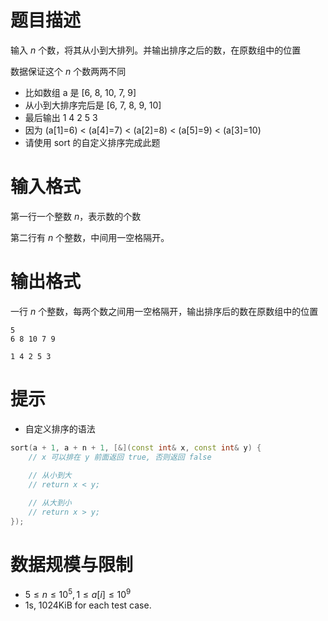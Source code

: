 # 题目描述

输入 $n$ 个数，将其从小到大排列。并输出排序之后的数，在原数组中的位置

数据保证这个 $n$ 个数两两不同

* 比如数组 a 是 [6, 8, 10, 7, 9]
* 从小到大排序完后是 [6, 7, 8, 9, 10]
* 最后输出 1 4 2 5 3
* 因为 (a[1]=6) < (a[4]=7) < (a[2]=8) < (a[5]=9) < (a[3]=10)
* 请使用 sort 的自定义排序完成此题

# 输入格式
第一行一个整数 $n$，表示数的个数

第二行有 $n$ 个整数，中间用一空格隔开。

# 输出格式

一行 $n$ 个整数，每两个数之间用一空格隔开，输出排序后的数在原数组中的位置

```input1
5
6 8 10 7 9
```

```output1
1 4 2 5 3
```

# 提示
* 自定义排序的语法
```c++
sort(a + 1, a + n + 1, [&](const int& x, const int& y) {
    // x 可以排在 y 前面返回 true, 否则返回 false
    
    // 从小到大
    // return x < y;

    // 从大到小
    // return x > y;
});
```

# 数据规模与限制
* $5 \le n \le 10^5, 1 \le a[i] \le 10^9$
* 1s, 1024KiB for each test case.
